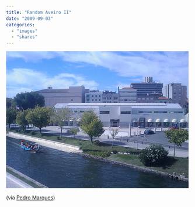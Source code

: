 ```yaml
---
title: "Random Aveiro II"
date: "2009-09-03"
categories: 
  - "images"
  - "shares"
---
```


![](images/tumblr_kpee5nM9On1qz4vrlo1_500.jpg)

(via [Pedro Marques](http://flickr.com/photos/pedromarques))
